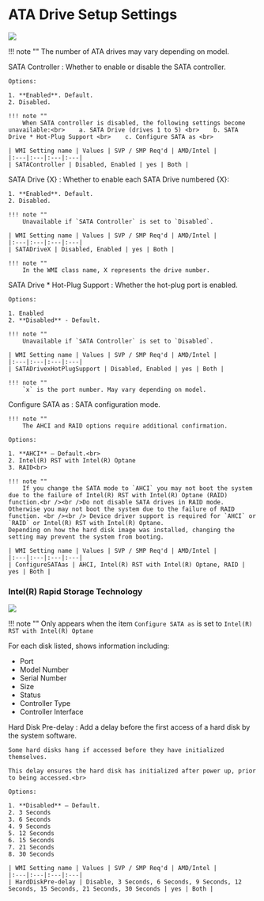 # ATA Drive Setup Settings #
![](https://cdrt.github.io/mk_docs/ref/bios/settings/thinkstation/img/ts_atadrivesetup.PNG)
<!--![](https://cdrt.github.io/mk_docs/ref/bios/settings/thinkstation/img
   /atadrivesetup.png)-->

!!! note ""
    The number of ATA drives may vary depending on model.

SATA Controller
:	Whether to enable or disable the SATA controller.

	Options:

	1. **Enabled**. Default.
	2. Disabled.

	!!! note ""
		When SATA controller is disabled, the following settings become unavailable:<br>    a. SATA Drive (drives 1 to 5) <br>    b. SATA Drive * Hot-Plug Support <br>    c. Configure SATA as <br>

	| WMI Setting name | Values | SVP / SMP Req'd | AMD/Intel |
	|:---|:---|:---|:---|
	| SATAController | Disabled, Enabled | yes | Both |



SATA Drive {X}
:	Whether to enable each SATA Drive numbered {X}:

	1. **Enabled**. Default. 
	2. Disabled.

	!!! note ""
		Unavailable if `SATA Controller` is set to `Disabled`.

	| WMI Setting name | Values | SVP / SMP Req'd | AMD/Intel |
	|:---|:---|:---|:---|
	| SATADriveX | Disabled, Enabled | yes | Both |

	!!! note ""
		In the WMI class name, X represents the drive number.




SATA Drive * Hot-Plug Support
:	Whether the hot-plug port is enabled.

	Options:

	1. Enabled
	2. **Disabled** - Default.

	!!! note ""
		Unavailable if `SATA Controller` is set to `Disabled`.

	| WMI Setting name | Values | SVP / SMP Req'd | AMD/Intel |
	|:---|:---|:---|:---|
	| SATADrivexHotPlugSupport | Disabled, Enabled | yes | Both |

	!!! note ""
		`x` is the port number. May vary depending on model.




Configure SATA as
:	SATA configuration mode.

	!!! note ""
		The AHCI and RAID options require additional confirmation.

	Options:

	1. **AHCI** – Default.<br> 
	2. Intel(R) RST with Intel(R) Optane
	3. RAID<br> 

	!!! note ""
		If you change the SATA mode to `AHCI` you may not boot the system due to the failure of Intel(R) RST with Intel(R) Optane (RAID) function.<br /><br />Do not disable SATA drives in RAID mode. Otherwise you may not boot the system due to the failure of RAID function. <br /><br /> Device driver support is required for `AHCI` or `RAID` or Intel(R) RST with Intel(R) Optane. 
	Depending on how the hard disk image was installed, changing the setting may prevent the system from booting.

	| WMI Setting name | Values | SVP / SMP Req'd | AMD/Intel |
	|:---|:---|:---|:---|
	| ConfigureSATAas | AHCI, Intel(R) RST with Intel(R) Optane, RAID | yes | Both |


### Intel(R) Rapid Storage Technology ###
   
![](https://cdrt.github.io/mk_docs/ref/bios/settings/thinkstation/img/intelrapidstoragetechnology.png)

!!! note ""
    Only appears when the item `Configure SATA as` is set to `Intel(R) RST with Intel(R) Optane`

For each disk listed, shows information including:
 
- Port
- Model Number
- Serial Number
- Size
- Status
- Controller Type
- Controller Interface

Hard Disk Pre-delay
:	Add a delay before the first access of a hard disk by the system software. 

	Some hard disks hang if accessed before they have initialized themselves.

	This delay ensures the hard disk has initialized after power up, prior to being accessed.<br>

	Options:

	1. **Disabled** – Default.
	2. 3 Seconds
	3. 6 Seconds
	4. 9 Seconds
	5. 12 Seconds
	6. 15 Seconds
	7. 21 Seconds
	8. 30 Seconds

	| WMI Setting name | Values | SVP / SMP Req'd | AMD/Intel |
	|:---|:---|:---|:---|
	| HardDiskPre-delay | Disable, 3 Seconds, 6 Seconds, 9 Seconds, 12 Seconds, 15 Seconds, 21 Seconds, 30 Seconds | yes | Both |
	